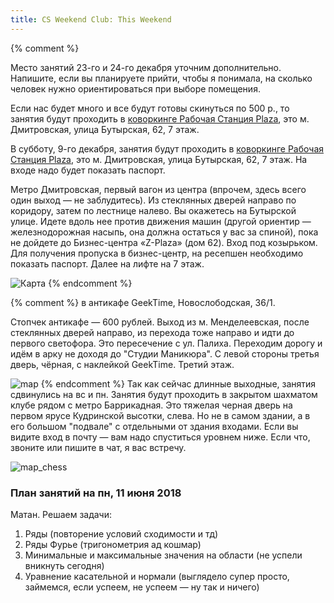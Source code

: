 ```yaml
---
title: CS Weekend Club: This Weekend
---
```


{% comment %} 

Место занятий 23-го и 24-го декабря уточним дополнительно. Напишите, если вы планируете прийти, чтобы я понимала, на сколько человек нужно ориентироваться при выборе помещения. 

Если нас будет много и все будут готовы скинуться по 500 р., то занятия будут проходить в [коворкинге Рабочая Станция Plaza](http://coworkstation.ru/plaza), это м. Дмитровская, улица Бутырская, 62, 7 этаж.

В субботу, 9-го декабря, занятия будут проходить в [коворкинге Рабочая Станция Plaza](http://coworkstation.ru/plaza), это м. Дмитровская, улица Бутырская, 62, 7 этаж. На входе надо будет показать паспорт.

Метро Дмитровская, первый вагон из центра (впрочем, здесь всего один выход — не заблудитесь). Из стеклянных дверей направо по коридору, затем по лестнице налево. Вы окажетесь на Бутырской улице. Идете вдоль нее против движения машин (другой ориентир — железнодорожная насыпь, она должна остаться у вас за спиной), пока не дойдете до Бизнес-центра «Z-Plaza» (дом 62). Вход под козырьком.
Для получения пропуска в бизнес-центр, на ресепшен необходимо показать паспорт.
Далее на лифте на 7 этаж.

![Карта](https://mariamyzz.github.io/csweekend/assets/map_coworking_station.png)
{% endcomment %}

{% comment %} 
в антикафе GeekTime, Новослободская, 36/1.  

Стопчек антикафе — 600 рублей.
Выход из м. Менделеевская, после стеклянных дверей направо, из перехода тоже направо и идти до первого светофора. Это пересечение с ул. Палиха. Переходим дорогу и идём в арку не доходя до "Студии Маникюра". С левой стороны третья дверь, чёрная, с наклейкой GeekTime. Третий этаж.

![map](https://pp.userapi.com/c622517/v622517522/4ccf2/HijHNyPsegI.jpg)
{% endcomment %}
Так как сейчас длинные выходные, занятия сдвинулись на вс и пн. Занятия будут проходить в закрытом шахматом клубе рядом с метро Баррикадная. Это тяжелая черная дверь на первом ярусе Кудринской высотки, слева. Но не в самом здании, а в его большом "подвале" с отдельными от здания входами. Если вы видите вход в почту — вам надо спуститься уровнем ниже. Если что, звоните или пишите в чат, я вас встречу.  

![map_chess](https://scontent-arn2-1.xx.fbcdn.net/v/t1.0-9/25395734_1536830019746874_98581397229324447_n.jpg?_nc_cat=0&oh=685b7b5a5a966db1ceeb1eeb3c28cb18&oe=5BBD4395)

### План занятий на пн, 11 июня 2018
Матан. Решаем задачи: 
1) Ряды (повторение условий сходимости и тд)  
2) Ряды Фурье (тригонометрия ад кошмар)  
3) Минимальные и максимальные значения на области (не успели вникнуть сегодня)  
4) Уравнение касательной и нормали (выглядело супер просто, займемся, если успеем, не успеем — ну так и ничего) 

